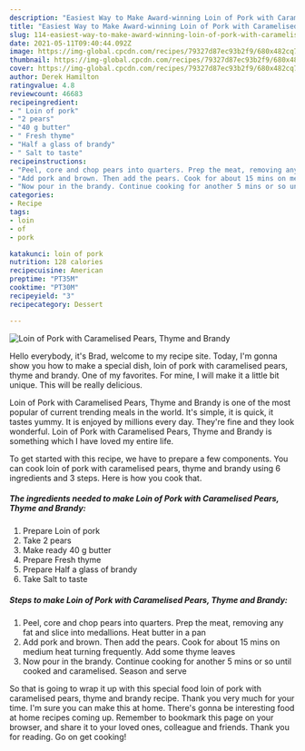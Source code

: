 ```yaml
---
description: "Easiest Way to Make Award-winning Loin of Pork with Caramelised Pears, Thyme and Brandy"
title: "Easiest Way to Make Award-winning Loin of Pork with Caramelised Pears, Thyme and Brandy"
slug: 114-easiest-way-to-make-award-winning-loin-of-pork-with-caramelised-pears-thyme-and-brandy
date: 2021-05-11T09:40:44.092Z
image: https://img-global.cpcdn.com/recipes/79327d87ec93b2f9/680x482cq70/loin-of-pork-with-caramelised-pears-thyme-and-brandy-recipe-main-photo.jpg
thumbnail: https://img-global.cpcdn.com/recipes/79327d87ec93b2f9/680x482cq70/loin-of-pork-with-caramelised-pears-thyme-and-brandy-recipe-main-photo.jpg
cover: https://img-global.cpcdn.com/recipes/79327d87ec93b2f9/680x482cq70/loin-of-pork-with-caramelised-pears-thyme-and-brandy-recipe-main-photo.jpg
author: Derek Hamilton
ratingvalue: 4.8
reviewcount: 46683
recipeingredient:
- " Loin of pork"
- "2 pears"
- "40 g butter"
- " Fresh thyme"
- "Half a glass of brandy"
- " Salt to taste"
recipeinstructions:
- "Peel, core and chop pears into quarters. Prep the meat, removing any fat and slice into medallions. Heat butter in a pan"
- "Add pork and brown. Then add the pears. Cook for about 15 mins on medium heat turning frequently. Add some thyme leaves"
- "Now pour in the brandy. Continue cooking for another 5 mins or so until cooked and caramelised. Season and serve"
categories:
- Recipe
tags:
- loin
- of
- pork

katakunci: loin of pork 
nutrition: 128 calories
recipecuisine: American
preptime: "PT35M"
cooktime: "PT30M"
recipeyield: "3"
recipecategory: Dessert

---
```



![Loin of Pork with Caramelised Pears, Thyme and Brandy](https://img-global.cpcdn.com/recipes/79327d87ec93b2f9/680x482cq70/loin-of-pork-with-caramelised-pears-thyme-and-brandy-recipe-main-photo.jpg)

Hello everybody, it's Brad, welcome to my recipe site. Today, I'm gonna show you how to make a special dish, loin of pork with caramelised pears, thyme and brandy. One of my favorites. For mine, I will make it a little bit unique. This will be really delicious.



Loin of Pork with Caramelised Pears, Thyme and Brandy is one of the most popular of current trending meals in the world. It's simple, it is quick, it tastes yummy. It is enjoyed by millions every day. They're fine and they look wonderful. Loin of Pork with Caramelised Pears, Thyme and Brandy is something which I have loved my entire life.


To get started with this recipe, we have to prepare a few components. You can cook loin of pork with caramelised pears, thyme and brandy using 6 ingredients and 3 steps. Here is how you cook that.

<!--inarticleads1-->

##### The ingredients needed to make Loin of Pork with Caramelised Pears, Thyme and Brandy:

1. Prepare  Loin of pork
1. Take 2 pears
1. Make ready 40 g butter
1. Prepare  Fresh thyme
1. Prepare Half a glass of brandy
1. Take  Salt to taste




<!--inarticleads2-->

##### Steps to make Loin of Pork with Caramelised Pears, Thyme and Brandy:

1. Peel, core and chop pears into quarters. Prep the meat, removing any fat and slice into medallions. Heat butter in a pan
1. Add pork and brown. Then add the pears. Cook for about 15 mins on medium heat turning frequently. Add some thyme leaves
1. Now pour in the brandy. Continue cooking for another 5 mins or so until cooked and caramelised. Season and serve




So that is going to wrap it up with this special food loin of pork with caramelised pears, thyme and brandy recipe. Thank you very much for your time. I'm sure you can make this at home. There's gonna be interesting food at home recipes coming up. Remember to bookmark this page on your browser, and share it to your loved ones, colleague and friends. Thank you for reading. Go on get cooking!
